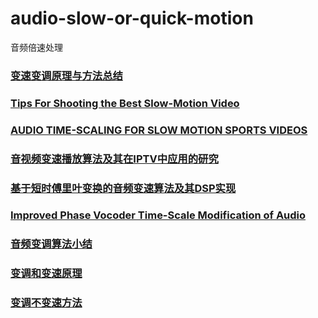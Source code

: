 # audio-slow-or-quick-motion
音频倍速处理

### [变速变调原理与方法总结](http://blog.csdn.net/weiqiwu1986/article/details/38876095)

### [Tips For Shooting the Best Slow-Motion Video](http://gizmodo.com/5164508/tips-for-shooting-the-best-slow-motion-video)

### [AUDIO TIME-SCALING FOR SLOW MOTION SPORTS VIDEOS](http://tcts.fpms.ac.be/publications/papers/2013/dafx2013_slowdio.pdf)

### [音视频变速播放算法及其在IPTV中应用的研究](http://xueshu.baidu.com/s?wd=paperuri%3A%280dbae6d183bedccfd0a16587023648f9%29&filter=sc_long_sign&tn=SE_xueshusource_2kduw22v&sc_vurl=http%3A%2F%2Fwww.doc88.com%2Fp-093375801749.html&ie=utf-8&sc_us=15683795071094229900)

### [基于短时傅里叶变换的音频变速算法及其DSP实现](https://wenku.baidu.com/view/1d84cd4425c52cc58ad6be22.html)

### [Improved Phase Vocoder Time-Scale Modification of Audio](http://ai2-s2-pdfs.s3.amazonaws.com/0e4c/1fae5056859a18211510a6d579989d29951e.pdf)

### [音频变调算法小结](http://blog.csdn.net/implfancy/article/details/50396444)

### [变调和变速原理](http://www.cnblogs.com/welen/p/3782896.html)

### [变调不变速方法](http://www.cnblogs.com/welen/p/3284640.html)




